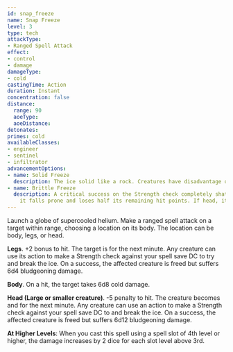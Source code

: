 ```yaml
---
id: snap_freeze
name: Snap Freeze
level: 3
type: tech
attackType:
- Ranged Spell Attack
effect:
- control
- damage
damageType:
- cold
castingTime: Action
duration: Instant
concentration: false
distance:
  range: 90
  aoeType:
  aoeDistance:
detonates: 
primes: cold
availableClasses:
- engineer
- sentinel
- infiltrator
advancementOptions:
- name: Solid Freeze
  description: The ice solid like a rock. Creatures have disadvantage on their Strength checks to break it.
- name: Brittle Freeze
  description: A critical success on the Strength check completely shatters the affected creature's appendage. If legs,
    it falls prone and loses half its remaining hit points. If head, it immediately dies.
---
```

Launch a globe of supercooled helium. Make a ranged spell attack on a target within range, choosing a location on its 
body. The location can be body, legs, or head.

__Legs__. +2 bonus to hit. The target is <me-condition id="restrained"/> for the next minute. Any creature can use its 
action to make a Strength check against your spell save DC to try and break the ice. On a success, the affected 
creature is freed but suffers 6d4 bludgeoning damage.

__Body__. On a hit, the target takes 6d8 cold damage.

__Head (Large or smaller creature)__. -5 penalty to hit. The creature becomes <me-condition id="blinded"/> and 
<me-condition id="deafened"/> for the next minute. Any creature can use an action to make a Strength check against your 
spell save DC to and break the ice. On a success, the affected creature is freed but suffers 6d12 bludgeoning damage.

__At Higher Levels__: When you cast this spell using a spell slot of 4th level or higher, the damage increases
by 2 dice for each slot level above 3rd.
